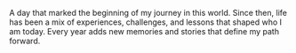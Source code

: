 A day that marked the beginning of my journey in this world. Since then, life has been a mix of experiences, challenges, and lessons that shaped who I am today. Every year adds new memories and stories that define my path forward.
